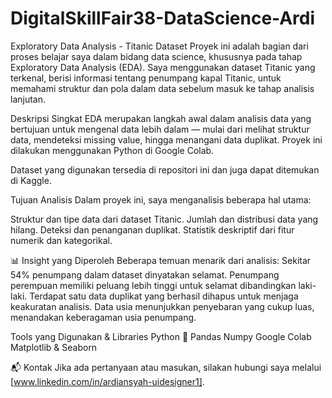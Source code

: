 # DigitalSkillFair38-DataScience-Ardi
Exploratory Data Analysis - Titanic Dataset
Proyek ini adalah bagian dari proses belajar saya dalam bidang data science, khususnya pada tahap Exploratory Data Analysis (EDA). Saya menggunakan dataset Titanic yang terkenal, berisi informasi tentang penumpang kapal Titanic, untuk memahami struktur dan pola dalam data sebelum masuk ke tahap analisis lanjutan.

Deskripsi Singkat
EDA merupakan langkah awal dalam analisis data yang bertujuan untuk mengenal data lebih dalam — mulai dari melihat struktur data, mendeteksi missing value, hingga menangani data duplikat. Proyek ini dilakukan menggunakan Python di Google Colab.

Dataset yang digunakan tersedia di repositori ini dan juga dapat ditemukan di Kaggle.

Tujuan Analisis
Dalam proyek ini, saya menganalisis beberapa hal utama:

Struktur dan tipe data dari dataset Titanic.
Jumlah dan distribusi data yang hilang.
Deteksi dan penanganan duplikat.
Statistik deskriptif dari fitur numerik dan kategorikal.

📊 Insight yang Diperoleh
Beberapa temuan menarik dari analisis:
Sekitar 54% penumpang dalam dataset dinyatakan selamat.
Penumpang perempuan memiliki peluang lebih tinggi untuk selamat dibandingkan laki-laki.
Terdapat satu data duplikat yang berhasil dihapus untuk menjaga keakuratan analisis.
Data usia menunjukkan penyebaran yang cukup luas, menandakan keberagaman usia penumpang.

Tools yang Digunakan & Libraries
Python 🐍
Pandas
Numpy
Google Colab
Matplotlib & Seaborn

📬 Kontak
Jika ada pertanyaan atau masukan, silakan hubungi saya melalui [www.linkedin.com/in/ardiansyah-uidesigner1].
